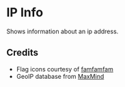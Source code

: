 # IP Info #

Shows information about an ip address.


## Credits ##
- Flag icons courtesy of [famfamfam](http://www.famfamfam.com/lab/icons/flags/)
- GeoIP database from [MaxMind](http://www.maxmind.com/app/ip-location)